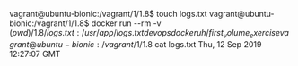 vagrant@ubuntu-bionic:/vagrant/1/1.8$ touch logs.txt
vagrant@ubuntu-bionic:/vagrant/1/1.8$ docker run --rm -v $(pwd)/1.8/logs.txt:/usr/app/logs.txt devopsdockeruh/first_volume_exercise
vagrant@ubuntu-bionic:/vagrant/1/1.8$ cat logs.txt
Thu, 12 Sep 2019 12:27:07 GMT
